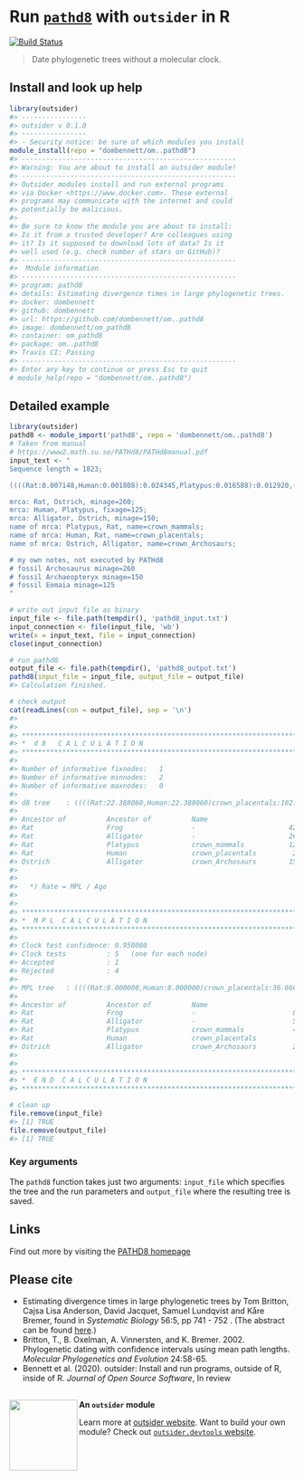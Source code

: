 
<!--
README should be used to describe the program. Edit README.Rmd
not README.md. The .Rmd file can be knitted to parse real-code examples and
show their output in the .md file.

To knit, use devtools::build_readme() or outsider.devtools::build()

Edit the template to describe your program: how to install, import and run;
run exemplary, small demonstrations; present key arguments; provide links and
references to the program that the module wraps.

Learn more about markdown and Rmarkdown:
https://daringfireball.net/projects/markdown/syntax
https://rmarkdown.rstudio.com/
-->

# Run [`pathd8`](https://www2.math.su.se/PATHd8/) with `outsider` in R

[![Build
Status](https://travis-ci.org/dombennett/om..pathd8.svg?branch=master)](https://travis-ci.org/dombennett/om..pathd8)

> Date phylogenetic trees without a molecular clock.

<!-- Install information -->

## Install and look up help

``` r
library(outsider)
#> ----------------
#> outsider v 0.1.0
#> ----------------
#> - Security notice: be sure of which modules you install
module_install(repo = "dombennett/om..pathd8")
#> -----------------------------------------------------
#> Warning: You are about to install an outsider module!
#> -----------------------------------------------------
#> Outsider modules install and run external programs
#> via Docker <https://www.docker.com>. These external
#> programs may communicate with the internet and could
#> potentially be malicious.
#> 
#> Be sure to know the module you are about to install:
#> Is it from a trusted developer? Are colleagues using
#> it? Is it supposed to download lots of data? Is it
#> well used (e.g. check number of stars on GitHub)?
#> -----------------------------------------------------
#>  Module information
#> -----------------------------------------------------
#> program: pathd8
#> details: Estimating divergence times in large phylogenetic trees.
#> docker: dombennett
#> github: dombennett
#> url: https://github.com/dombennett/om..pathd8
#> image: dombennett/om_pathd8
#> container: om_pathd8
#> package: om..pathd8
#> Travis CI: Passing
#> -----------------------------------------------------
#> Enter any key to continue or press Esc to quit
# module_help(repo = "dombennett/om..pathd8")
```

<!-- Detailed examples -->

## Detailed example

<!-- Note: set eval=TRUE to run example and show output -->

``` r
library(outsider)
pathd8 <- module_import('pathd8', repo = 'dombennett/om..pathd8')
# Taken from manual
# https://www2.math.su.se/PATHd8/PATHd8manual.pdf
input_text <- "
Sequence length = 1823;

((((Rat:0.007148,Human:0.001808):0.024345,Platypus:0.016588):0.012920,(Ostrich:0.018119,Alligator:0.006232):0.004708):0.028037,Frog:0);

mrca: Rat, Ostrich, minage=260;
mrca: Human, Platypus, fixage=125;
mrca: Alligator, Ostrich, minage=150;
name of mrca: Platypus, Rat, name=crown_mammals;
name of mrca: Human, Rat, name=crown_placentals;
name of mrca: Ostrich, Alligator, name=crown_Archosaurs;

# my own notes, not executed by PATHd8
# fossil Archosaurus minage=260
# fossil Archaeopteryx minage=150
# fossil Eomaia minage=125
"

# write out input file as binary
input_file <- file.path(tempdir(), 'pathd8_input.txt')
input_connection <- file(input_file, 'wb')
write(x = input_text, file = input_connection)
close(input_connection)

# run pathd8
output_file <- file.path(tempdir(), 'pathd8_output.txt')
pathd8(input_file = input_file, output_file = output_file)
#> Calculation finished.

# check output
cat(readLines(con = output_file), sep = '\n')
#> 
#> 
#> ************************************************************************************************
#> *  d 8   C A L C U L A T I O N                                                                 *
#> ************************************************************************************************
#> 
#> Number of informative fixnodes:   1
#> Number of informative minnodes:   2
#> Number of informative maxnodes:   0
#> 
#> d8 tree    : ((((Rat:22.388060,Human:22.388060)crown_placentals:102.611940,Platypus:125.000000)crown_mammals:135.000000,(Ostrich:150.000000,Alligator:150.000000)crown_Archosaurs:110.000000):166.742712,Frog:426.742712);
#> 
#> Ancestor of          Ancestor of          Name                        Age  #Terminals              MPL         Rate *      minage      maxage
#> Rat                  Frog                 -                       426.743           6           86.333       0.202308           -           - 
#> Rat                  Alligator            -                       260.000           5           52.600       0.202308       260.0           - 
#> Rat                  Platypus             crown_mammals           125.000           3           44.667       0.357333       125.0       125.0 
#> Rat                  Human                crown_placentals         22.388           2            8.000       0.357333           -           - 
#> Ostrich              Alligator            crown_Archosaurs        150.000           2           22.000       0.146667       150.0           - 
#> 
#> 
#>   *) Rate = MPL / Age
#> 
#> 
#> ************************************************************************************************
#> *  M P L  C A L C U L A T I O N                                                                *
#> ************************************************************************************************
#> 
#> Clock test confidence: 0.950000
#> Clock tests          : 5   (one for each node)
#> Accepted             : 1
#> Rejected             : 4
#> 
#> MPL tree   : ((((Rat:8.000000,Human:8.000000)crown_placentals:36.666667,Platypus:44.666667)crown_mammals:7.933333,(Ostrich:22.000000,Alligator:22.000000)crown_Archosaurs:30.600000):33.733333,Frog:86.333333);
#> 
#> Ancestor of          Ancestor of          Name                            MPL             #Terminals      Clock test: Acc/Rej
#> Rat                  Frog                 -                        86.333 +/- 13.772               6      Acc
#> Rat                  Alligator            -                        52.600 +/- 8.803                5      Rej, prob=0.000004
#> Rat                  Platypus             crown_mammals            44.667 +/- 9.727                3      Rej, prob=0.012738
#> Rat                  Human                crown_placentals          8.000 +/- 3.917                2      Rej, prob=0.012419
#> Ostrich              Alligator            crown_Archosaurs         22.000 +/- 6.496                2      Rej, prob=0.000911
#> 
#> 
#> ************************************************************************************************
#> *  E N D  C A L C U L A T I O N                                                                *
#> ************************************************************************************************

# clean up
file.remove(input_file)
#> [1] TRUE
file.remove(output_file)
#> [1] TRUE
```

### Key arguments

The `pathd8` function takes just two arguments: `input_file` which
specifies the tree and the run parameters and `output_file` where the
resulting tree is saved.

## Links

Find out more by visiting the [PATHD8
homepage](https://www2.math.su.se/PATHd8/)

## Please cite

  - Estimating divergence times in large phylogenetic trees by Tom
    Britton, Cajsa Lisa Anderson, David Jacquet, Samuel Lundqvist and
    Kåre Bremer, found in *Systematic Biology* 56:5, pp 741 - 752 .
    (The abstract can be found
    [here](http://www.math.su.se/PATHd8/PATHd8-abstract.doc).)
  - Britton, T., B. Oxelman, A. Vinnersten, and K. Bremer. 2002.
    Phylogenetic dating with confidence intervals using mean path
    lengths. *Molecular Phylogenetics and Evolution* 24:58-65.
  - Bennett et al. (2020). outsider: Install and run programs, outside
    of R, inside of R. *Journal of Open Source Software*, In
review

## <!-- Footer -->

<img align="left" width="120" height="125" src="https://raw.githubusercontent.com/AntonelliLab/outsider/master/logo.png">

**An `outsider` module**

Learn more at [outsider
website](https://antonellilab.github.io/outsider/). Want to build your
own module? Check out [`outsider.devtools`
website](https://antonellilab.github.io/outsider.devtools/).
